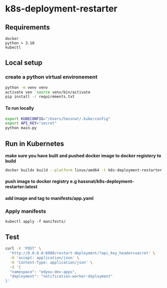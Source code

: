 # k8s-deployment-restarter

## Requirements
    docker
    python > 3.10
    kubectl

## Local setup

### create a python virtual environement 
```bash
python -m venv venv
activate ven `source venv/bin/activate
pip install -r requirements.txt
```
#### To run locally
```bash
export KUBECONFIG="/Users/hassnat/.kube/config"
export API_KEY="secret"
python main.py
```
## Run in Kubernetes

**make sure you have built and pushed docker image to docker registery to build**
```bash
docker buildx build --platform linux/amd64 -t k8s-deployment-restarter:latest .
```

#### push image to docker registry e.g hassnat/k8s-deployment-restarter:latest

#### add image and tag to manifests/app.yaml

### Apply manifests
    kubectl apply -f manifests/


## Test
```bash
curl -X 'POST' \
  'http://0.0.0.0:8080/restart-deployment/?api_key_header=secret' \
  -H 'accept: application/json' \
  -H 'Content-Type: application/json' \
  -d '{
  "namespace": "edyou-dev-apps",
  "deployment": "notification-worker-deployment"
}'
```

